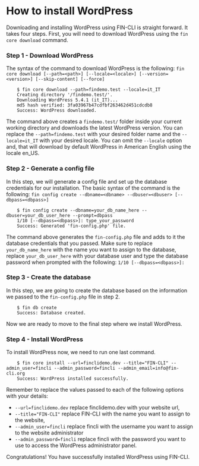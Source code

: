 # How to install WordPress

Downloading and installing WordPress using FIN-CLI is straight forward. It takes four steps.
First, you will need to download WordPress using the `fin core download` command.

### Step 1 - Download WordPress

The syntax of the command to download WordPress is the following: `fin core download [--path=<path>] [--locale=<locale>] [--version=<version>] [--skip-content] [--force]`

```
    $ fin core download --path=findemo.test --locale=it_IT
    Creating directory '/findemo.test/'.
    Downloading WordPress 5.4.1 (it_IT)...
    md5 hash verified: 3fa03967b47cdfbf263462d451cdcdb8
    Success: WordPress downloaded.
```

The command above creates a `findemo.test/` folder inside your current working directory and downloads the latest WordPress version. You can replace the `--path=findemo.test` with your
desired folder name and the `--locale=it_IT` with your desired locale. You can omit the `--locale` option and, that will download by default WordPress in American English using the locale en_US.

### Step 2 - Generate a config file

In this step, we will generate a config file and set up the database
credentials for our installation.
The basic syntax of the command is the following: `fin config create --dbname=<dbname> --dbuser=<dbuser> [--dbpass=<dbpass>]`

```
    $ fin config create --dbname=your_db_name_here --dbuser=your_db_user_here --prompt=dbpass
    1/10 [--dbpass=<dbpass>]: type_your_password
    Success: Generated 'fin-config.php' file.
```

The command above generates the `fin-config.php` file and adds to it the database credentials that you passed. Make sure to replace `your_db_name_here` with the name you want to assign to the database, replace `your_db_user_here` with your database user and type the database password when prompted with the following: `1/10 [--dbpass=<dbpass>]:`

### Step 3 - Create the database

In this step, we are going to create the database based on the information we passed to the `fin-config.php` file in step 2.

```
    $ fin db create
    Success: Database created.
```

Now we are ready to move to the final step where we install WordPress.

### Step 4 - Install WordPress

To install WordPress now, we need to run one last command.

```
    $ fin core install --url=finclidemo.dev --title="FIN-CLI" --admin_user=fincli --admin_password=fincli --admin_email=info@fin-cli.org
    Success: WordPress installed successfully.
```

Remember to replace the values passed to each of the following options with your details:

- `--url=finclidemo.dev` replace finclidemo.dev with your website url,
- `--title="FIN-CLI"` replace FIN-CLI with the name you want to assign to the website,
- `--admin_user=fincli` replace fincli with the username you want to assign to the website administrator
- `--admin_password=fincli` replace fincli with the password you want to use to access the WordPress administrator panel.

Congratulations! You have successfully installed WordPress using FIN-CLI.
